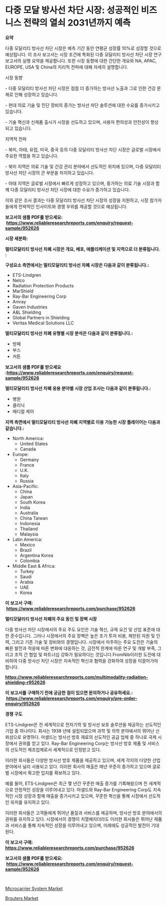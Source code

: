 <p><h1>다중 모달 방사선 차단 시장: 성공적인 비즈니스 전략의 열쇠 2031년까지 예측</h1></p><p><strong>요약</strong></p>
<p><p>다중 모달리티 방사선 차단 시장은 예측 기간 동안 연평균 성장률 10%로 성장할 것으로 예상됩니다. 이 조사 보고서는 시장 조건에 특화된 다중 모달리티 방사선 차단 시장 연구 보고서의 실행 요약을 제공합니다. 또한 시장 동향에 대한 간단한 개요와 NA, APAC, EUROPE, USA 및 China의 지리적 전파에 대해 자세히 설명합니다.</p><p>시장 동향</p><p>- 다중 모달리티 방사선 차단 시장은 점점 더 증가하는 방사선 노출과 그로 인한 건강 문제로 인해 성장하고 있습니다.</p><p>- 현대 의료 기술 및 진단 장비의 증가는 방사선 차단 솔루션에 대한 수요를 증가시키고 있습니다.</p><p>- 기술 혁신과 신제품 출시가 시장을 선도하고 있으며, 사용자 편의성과 안전성이 향상되고 있습니다.</p><p>지역적 전파</p><p>- 북미, 아태, 유럽, 미국, 중국 등의 다중 모달리티 방사선 차단 시장은 글로벌 시장에서 주요한 역할을 하고 있습니다.</p><p>- 북미 지역은 의료 기술 및 건강 관리 분야에서 선도적인 위치에 있으며, 다중 모달리티 방사선 차단 시장의 큰 부문을 차지하고 있습니다.</p><p>- 아태 지역은 글로벌 시장에서 빠르게 성장하고 있으며, 증가하는 의료 기술 시장과 함께 다중 모달리티 방사선 차단 시장에 대한 수요가 증가하고 있습니다.</p><p>이와 같은 조사 결과는 다중 모달리티 방사선 차단 시장의 성장을 지원하고, 시장 참가자들에게 전략적인 인사이트와 경쟁 우위를 제공할 것으로 예상됩니다.</p></p>
<p><strong>보고서의 샘플 PDF를 받으세요: &nbsp;<a href="https://www.reliableresearchreports.com/enquiry/request-sample/952626">https://www.reliableresearchreports.com/enquiry/request-sample/952626</a></strong></p>
<p><strong>시장 세분화:</strong></p>
<p><strong> 멀티모달리티 방사선 차폐 시장은 개요, 배포, 애플리케이션 및 지역으로 더 분류됩니다. :</strong></p>
<p><strong>구성요소 측면에서는 멀티모달리티 방사선 차폐 시장은 다음과 같이 분류됩니다.:</strong></p>
<p><ul><li>ETS-Lindgren</li><li>Nelco</li><li>Radiation Protection Products</li><li>MarShield</li><li>Ray-Bar Engineering Corp</li><li>Amray</li><li>Gaven Industries</li><li>A&L Shielding</li><li>Global Partners in Shielding</li><li>Veritas Medical Solutions LLC</li></ul></p>
<p><strong> 멀티모달리티 방사선 차폐 유형별 시장 분석은 다음과 같이 분류됩니다.:</strong></p>
<p><ul><li>방패</li><li>부스</li><li>커튼</li></ul></p>
<p><strong>보고서의 샘플 PDF를 받으세요 :<a href="https://www.reliableresearchreports.com/enquiry/request-sample/952626">https://www.reliableresearchreports.com/enquiry/request-sample/952626</a></strong></p>
<p><strong> 멀티모달리티 방사선 차폐 응용 분야별 시장 산업 조사는 다음과 같이 분류됩니다.:</strong></p>
<p><ul><li>병원</li><li>클리닉</li><li>메디컬 케어</li></ul></p>
<p><strong>지역 측면에서 멀티모달리티 방사선 차폐 지역별로 이용 가능한 시장 플레이어는 다음과 같습니다.:</strong></p>
<p><ul>
    <li>
        North America:
        <ul>
            <li>United States</li>
            <li>Canada</li>
        </ul>
    </li>
    <li>
        Europe:
        <ul>
            <li>Germany</li>
            <li>France</li>
            <li>U.K.</li>
            <li>Italy</li>
            <li>Russia</li>
        </ul>
    </li>
    <li>
        Asia-Pacific:
        <ul>
            <li>China</li>
            <li>Japan</li>
            <li>South Korea</li>
            <li>India</li>
            <li>Australia</li>
            <li>China Taiwan</li>
            <li>Indonesia</li>
            <li>Thailand</li>
            <li>Malaysia</li>
        </ul>
    </li>
    <li>
        Latin America:
        <ul>
            <li>Mexico</li>
            <li>Brazil</li>
            <li>Argentina Korea</li>
            <li>Colombia</li>
        </ul>
    </li>
    <li>
        Middle East & Africa:
        <ul>
            <li>Turkey</li>
            <li>Saudi</li>
            <li>Arabia</li>
            <li>UAE</li>
            <li>Korea</li>
        </ul>
    </li>
    </ul></p>
<p><strong>이 보고서 구매: &nbsp;<a href="https://www.reliableresearchreports.com/purchase/952626">https://www.reliableresearchreports.com/purchase/952626</a></strong></p>
<p><strong>멀티모달리티 방사선 차폐의 주요 동인 및 장벽 시장</strong></p>
<p><p>다중 방사선 차단 시장에서의 주요 주도 요인은 기술 혁신, 규제 요건 및 산업 표준에 대한 준수입니다. 그러나 시장에서의 주요 장벽은 높은 초기 투자 비용, 제한된 자원 및 인력, 그리고 기존 기술 및 장비와의 경쟁입니다. 시장에서 마주하는 주요 도전은 기술의 빠른 발전과 적응에 따른 변화에 대응하는 것, 금전적 한계에 따른 연구 및 개발 부족, 그리고 조직 간 협업 및 파트너십 강화가 필요하다는 것입니다.FromNib이러한 도전에 대비하여 다중 방사선 차단 시장은 지속적인 혁신과 협력을 강화하여 성장을 이끌어가야 합니다.</p></p>
<p><strong><a href="https://www.reliableresearchreports.com/multimodality-radiation-shielding-r952626">https://www.reliableresearchreports.com/multimodality-radiation-shielding-r952626</a></strong></p>
<p><strong>이 보고서를 구매하기 전에 궁금한 점이 있으면 문의하거나 공유하세요.: &nbsp;<a href="https://www.reliableresearchreports.com/enquiry/pre-order-enquiry/952626">https://www.reliableresearchreports.com/enquiry/pre-order-enquiry/952626</a></strong></p>
<p><strong>경쟁 구도</strong></p>
<p><p>ETS-Lindgren은 전 세계적으로 전자기학 및 방사선 보호 솔루션을 제공하는 선도적인 기업 중 하나이다. 회사는 1938 년에 설립되었으며 과학 및 의학 분야에서의 뛰어난 신뢰성으로 유명하다. 마샐드는 방사선 방호 재료의 선도적인 공급 업체 중 하나로 국제 시장에서 권위를 얻고 있다. Ray-Bar Engineering Corp는 방사선 방호 제품 및 서비스의 선도적인 제조업체로서 세계적으로 인정받고 있다.</p><p>이러한 회사들은 다양한 방사선 방호 제품을 제공하고 있으며, 세계 각지의 다양한 산업 분야에서 널리 사용되고 있다. 이러한 회사의 매출은 매년 꾸준히 증가하고 있으며 글로벌 시장에서 확고한 입지를 확보하고 있다.</p><p>예를 들어, ETS-Lindgren은 최근 몇 년간 꾸준한 매출 증가를 기록해왔으며 전 세계적으로 안정적인 성장을 이루어내고 있다. 마샐드와 Ray-Bar Engineering Corp도 지속적인 시장 성장과 함께 매출을 증가시키고 있으며, 꾸준한 혁신을 통해 시장에서 선도적인 위치를 유지하고 있다.</p><p>이러한 회사들은 고객들에게 뛰어난 품질과 서비스를 제공하며, 방사선 방호 분야에서의 권위를 유지하고 있다. 시장에서의 경쟁이 치열해지더라도 이러한 회사들은 뛰어난 제품과 서비스를 통해 지속적인 성장을 이루어내고 있으며, 미래에도 성공적인 발전이 기대된다.</p></p>
<p><strong>이 보고서 구매: &nbsp; <a href="https://www.reliableresearchreports.com/purchase/952626">https://www.reliableresearchreports.com/purchase/952626</a></strong></p>
<p><strong>보고서의 샘플 PDF를 받으세요: &nbsp;<a href="https://www.reliableresearchreports.com/enquiry/request-sample/952626">https://www.reliableresearchreports.com/enquiry/request-sample/952626</a></strong><strong></strong></p>
<p>&nbsp;</p>
<p><p><a href="https://github.com/CliffMedina6/Market-Research-Report-List-4/blob/main/microcarrier-system-market.md">Microcarrier System Market</a></p><p><a href="https://skillful-vermicelli-b89.notion.site/Brouters-Market-Trends-and-Market-Analysis-forecasted-for-period-2024-2031-3d573fa0b5ab493e88188a7b69e171a7">Brouters Market</a></p></p>